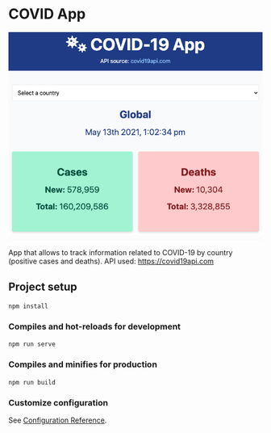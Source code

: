 # COVID App

![Screenshot](./public/screenshot.png)

App that allows to track information related to COVID-19 by country (positive cases and deaths). API used: https://covid19api.com

## Project setup
```
npm install
```

### Compiles and hot-reloads for development
```
npm run serve
```

### Compiles and minifies for production
```
npm run build
```

### Customize configuration
See [Configuration Reference](https://cli.vuejs.org/config/).
